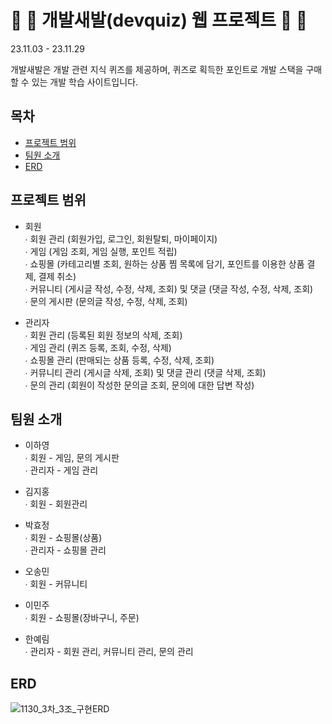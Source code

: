 # 🐶 🐥 개발새발(devquiz) 웹 프로젝트 🐶 🐥

23.11.03 - 23.11.29 <br>

개발새발은 개발 관련 지식 퀴즈를 제공하며, 퀴즈로 획득한 포인트로 개발 스택을 구매할 수 있는 개발 학습 사이트입니다.

## 목차
- [프로젝트 범위](#프로젝트-범위)
- [팀원 소개](#팀원-소개)
- [ERD](#erd)

## 프로젝트 범위
- 회원<br>
  ∙ 회원 관리 (회원가입, 로그인, 회원탈퇴, 마이페이지)<br>
  ∙ 게임 (게임 조회, 게임 실행, 포인트 적립)<br>
  ∙ 쇼핑몰 (카테고리별 조회, 원하는 상품 찜 목록에 담기, 포인트를 이용한 상품 결제, 결제 취소)<br>
  ∙ 커뮤니티 (게시글 작성, 수정, 삭제, 조회) 및 댓글 (댓글 작성, 수정, 삭제, 조회)<br>
  ∙ 문의 게시판 (문의글 작성, 수정, 삭제, 조회)
 
- 관리자<br>
  ∙ 회원 관리 (등록된 회원 정보의 삭제, 조회)<br>
  ∙ 게임 관리 (퀴즈 등록, 조회, 수정, 삭제)<br>
  ∙ 쇼핑몰 관리 (판매되는 상품 등록, 수정, 삭제, 조회)<br>
  ∙ 커뮤니티 관리 (게시글 삭제, 조회) 및 댓글 관리 (댓글 삭제, 조회)<br>
  ∙ 문의 관리 (회원이 작성한 문의글 조회, 문의에 대한 답변 작성)<br>

## 팀원 소개
- 이하영<br>
  ∙ 회원 - 게임, 문의 게시판<br>
  ∙ 관리자 - 게임 관리

- 김지홍<br>
  ∙ 회원 - 회원관리
- 박효정<br>
  ∙ 회원 - 쇼핑몰(상품)<br>
  ∙ 관리자 - 쇼핑몰 관리
- 오송민<br>
  ∙ 회원 - 커뮤니티

- 이민주<br>
  ∙ 회원 - 쇼핑몰(장바구니, 주문)<br>
- 한예림<br>
  ∙ 관리자 - 회원 관리, 커뮤니티 관리, 문의 관리


## ERD
![1130_3차_3조_구현ERD](https://github.com/user-attachments/assets/eab7b9ce-e9a2-4cd8-93d1-e283db2932e3)
